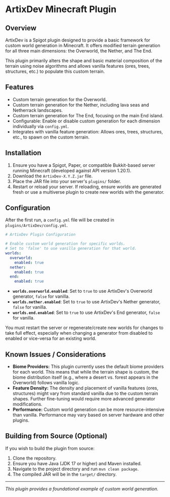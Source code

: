 # ArtixDev Minecraft Plugin

## Overview

ArtixDev is a Spigot plugin designed to provide a basic framework for custom world generation in Minecraft. It offers modified terrain generation for all three main dimensions: the Overworld, the Nether, and The End.

This plugin primarily alters the shape and basic material composition of the terrain using noise algorithms and allows vanilla features (ores, trees, structures, etc.) to populate this custom terrain.

## Features

*   Custom terrain generation for the Overworld.
*   Custom terrain generation for the Nether, including lava seas and Netherrack landscapes.
*   Custom terrain generation for The End, focusing on the main End island.
*   Configurable: Enable or disable custom generation for each dimension individually via `config.yml`.
*   Integrates with vanilla feature generation: Allows ores, trees, structures, etc., to spawn on the custom terrain.

## Installation

1.  Ensure you have a Spigot, Paper, or compatible Bukkit-based server running Minecraft (developed against API version 1.20.1).
2.  Download the `ArtixDev-X.Y.Z.jar` file.
3.  Place the JAR file into your server's `plugins/` folder.
4.  Restart or reload your server. If reloading, ensure worlds are generated fresh or use a multiverse plugin to create new worlds with the generator.

## Configuration

After the first run, a `config.yml` file will be created in `plugins/ArtixDev/config.yml`.

```yaml
# ArtixDev Plugin Configuration

# Enable custom world generation for specific worlds.
# Set to 'false' to use vanilla generation for that world.
worlds:
  overworld:
    enabled: true
  nether:
    enabled: true
  end:
    enabled: true
```

*   **`worlds.overworld.enabled`**: Set to `true` to use ArtixDev's Overworld generator, `false` for vanilla.
*   **`worlds.nether.enabled`**: Set to `true` to use ArtixDev's Nether generator, `false` for vanilla.
*   **`worlds.end.enabled`**: Set to `true` to use ArtixDev's End generator, `false` for vanilla.

You must restart the server or regenerate/create new worlds for changes to take full effect, especially when changing a generator from disabled to enabled or vice-versa for an existing world.

## Known Issues / Considerations

*   **Biome Providers:** This plugin currently uses the default biome providers for each world. This means that while the terrain shape is custom, the biome distribution itself (e.g., where a desert vs. forest appears in the Overworld) follows vanilla logic.
*   **Feature Density:** The density and placement of vanilla features (ores, structures) might vary from standard vanilla due to the custom terrain shapes. Further fine-tuning would require more advanced generator modifications.
*   **Performance:** Custom world generation can be more resource-intensive than vanilla. Performance may vary based on server hardware and other plugins.

## Building from Source (Optional)

If you wish to build the plugin from source:
1. Clone the repository.
2. Ensure you have Java (JDK 17 or higher) and Maven installed.
3. Navigate to the project directory and run `mvn clean package`.
4. The compiled JAR will be in the `target/` directory.

---
*This plugin provides a foundational example of custom world generation.*
